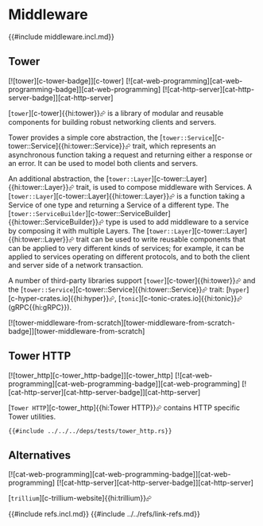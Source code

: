 # Middleware

{{#include middleware.incl.md}}

## Tower

[![tower][c-tower-badge]][c-tower]  [![cat-web-programming][cat-web-programming-badge]][cat-web-programming]  [![cat-http-server][cat-http-server-badge]][cat-http-server]

[`tower`][c-tower]{{hi:tower}}⮳ is a library of modular and reusable components for building robust networking clients and servers.

Tower provides a simple core abstraction, the [`tower::Service`][c-tower::Service]{{hi:tower::Service}}⮳ trait, which represents an asynchronous function taking a request and returning either a response or an error. It can be used to model both clients and servers.

An additional abstraction, the [`tower::Layer`][c-tower::Layer]{{hi:tower::Layer}}⮳ trait, is used to compose middleware with Services. A [`tower::Layer`][c-tower::Layer]{{hi:tower::Layer}}⮳ is a function taking a Service of one type and returning a Service of a different type. The [`tower::ServiceBuilder`][c-tower::ServiceBuilder]{{hi:tower::ServiceBuilder}}⮳ type is used to add middleware to a service by composing it with multiple Layers. The [`tower::Layer`][c-tower::Layer]{{hi:tower::Layer}}⮳ trait can be used to write reusable components that can be applied to very different kinds of services; for example, it can be applied to services operating on different protocols, and to both the client and server side of a network transaction.

A number of third-party libraries support [`tower`][c-tower]{{hi:tower}}⮳ and the [`tower::Service`][c-tower::Service]{{hi:tower::Service}}⮳ trait: [`hyper`][c-hyper-crates.io]{{hi:hyper}}⮳, [`tonic`][c-tonic-crates.io]{{hi:tonic}}⮳ (gRPC{{hi:gRPC}}).

[![tower-middleware-from-scratch][tower-middleware-from-scratch-badge]][tower-middleware-from-scratch]

## Tower HTTP

[![tower_http][c-tower_http-badge]][c-tower_http]  [![cat-web-programming][cat-web-programming-badge]][cat-web-programming]  [![cat-http-server][cat-http-server-badge]][cat-http-server]

[`Tower HTTP`][c-tower_http]{{hi:Tower HTTP}}⮳ contains HTTP specific Tower utilities.

```rust,noplayground,ignore
{{#include ../../../deps/tests/tower_http.rs}}
```

## Alternatives

[![cat-web-programming][cat-web-programming-badge]][cat-web-programming]  [![cat-http-server][cat-http-server-badge]][cat-http-server]

[`trillium`][c-trillium-website]{{hi:trillium}}⮳

{{#include refs.incl.md}}
{{#include ../../refs/link-refs.md}}
